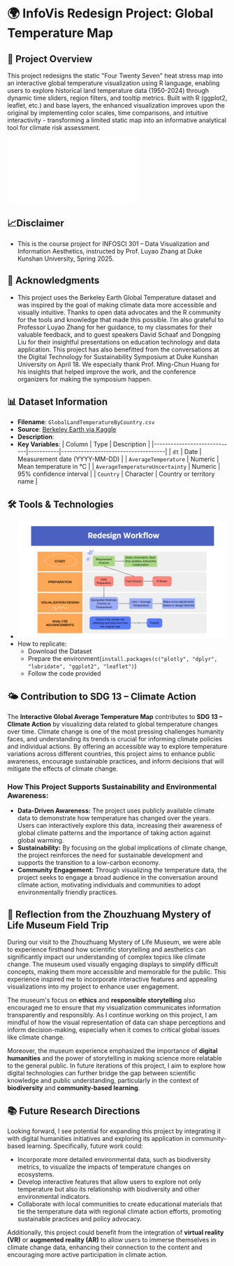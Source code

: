 # 🌍 InfoVis Redesign Project: Global Temperature Map
## 📌 Project Overview
This project redesigns the static "Four Twenty Seven" heat stress map into an interactive global temperature visualization using R language, enabling users to explore historical land temperature data (1950-2024) through dynamic time sliders, region filters, and tooltip metrics. Built with R (ggplot2, leaflet, etc.) and base layers, the enhanced visualization improves upon the original by implementing color scales, time comparisons, and intuitive interactivity - transforming a limited static map into an informative analytical tool for climate risk assessment. 

![Global Temperature Poster](Poster.pdf)
## 📈Disclaimer
- This is the course project for INFOSCI 301 – Data Visualization and Information Aesthetics,
instructed by Prof. Luyao Zhang at Duke Kunshan University, Spring 2025.
## 🙏 Acknowledgments
- This project uses the Berkeley Earth Global Temperature dataset and was inspired by the goal of making climate data more accessible and visually intuitive. Thanks to open data advocates and the R community for the tools and knowledge that made this possible. I’m also grateful to Professor Luyao Zhang for her guidance, to my classmates for their valuable feedback, and to guest speakers David Schaaf and Dongping Liu for their insightful presentations on education technology and data application. This project has also benefitted from the conversations at the Digital Technology for Sustainability Symposium at Duke Kunshan University on April 18. We especially thank Prof. Ming-Chun Huang for his insights that helped improve the work, and the conference organizers for making the symposium happen.

## 📊 Dataset Information
- **Filename**: `GlobalLandTemperatureByCountry.csv`  
- **Source**: [Berkeley Earth via Kaggle](https://www.kaggle.com/datasets/berkeleyearth/climate-change-earth-surface-temperature-data)
- **Description**: 
- **Key Variables**:
  | Column                       | Type      | Description                         |
  |-----------------------------|-----------|-------------------------------------|
  | `dt`                        | Date      | Measurement date (YYYY-MM-DD)       |
  | `AverageTemperature`        | Numeric   | Mean temperature in °C              |
  | `AverageTemperatureUncertainty` | Numeric   | 95% confidence interval         |
  | `Country`                   | Character | Country or territory name           |

## 🛠️ Tools & Technologies

- ![Redesign Process](Redesign_Workflow.png)
- How to replicate:
  - Download the Dataset
  - Prepare the environment(`install.packages(c("plotly", "dplyr", "lubridate", "ggplot2", "leaflet")`)
  - Follow the code provided
 
## 🌤️ Contribution to SDG 13 – Climate Action 

The **Interactive Global Average Temperature Map** contributes to **SDG 13 – Climate Action** by visualizing data related to global temperature changes over time. Climate change is one of the most pressing challenges humanity faces, and understanding its trends is crucial for informing climate policies and individual actions. By offering an accessible way to explore temperature variations across different countries, this project aims to enhance public awareness, encourage sustainable practices, and inform decisions that will mitigate the effects of climate change.

### How This Project Supports Sustainability and Environmental Awareness:
- **Data-Driven Awareness:** The project uses publicly available climate data to demonstrate how temperature has changed over the years. Users can interactively explore this data, increasing their awareness of global climate patterns and the importance of taking action against global warming.
- **Sustainability:** By focusing on the global implications of climate change, the project reinforces the need for sustainable development and supports the transition to a low-carbon economy.
- **Community Engagement:** Through visualizing the temperature data, the project seeks to engage a broad audience in the conversation around climate action, motivating individuals and communities to adopt environmentally friendly practices.

## 🎨 Reflection from the Zhouzhuang Mystery of Life Museum Field Trip 

During our visit to the Zhouzhuang Mystery of Life Museum, we were able to experience firsthand how scientific storytelling and aesthetics can significantly impact our understanding of complex topics like climate change. The museum used visually engaging displays to simplify difficult concepts, making them more accessible and memorable for the public. This experience inspired me to incorporate interactive features and appealing visualizations into my project to enhance user engagement.

The museum's focus on **ethics** and **responsible storytelling** also encouraged me to ensure that my visualization communicates information transparently and responsibly. As I continue working on this project, I am mindful of how the visual representation of data can shape perceptions and inform decision-making, especially when it comes to critical global issues like climate change.

Moreover, the museum experience emphasized the importance of **digital humanities** and the power of storytelling in making science more relatable to the general public. In future iterations of this project, I aim to explore how digital technologies can further bridge the gap between scientific knowledge and public understanding, particularly in the context of **biodiversity** and **community-based learning**.

## 📚 Future Research Directions 

Looking forward, I see potential for expanding this project by integrating it with digital humanities initiatives and exploring its application in community-based learning. Specifically, future work could:
- Incorporate more detailed environmental data, such as biodiversity metrics, to visualize the impacts of temperature changes on ecosystems.
- Develop interactive features that allow users to explore not only temperature but also its relationship with biodiversity and other environmental indicators.
- Collaborate with local communities to create educational materials that tie the temperature data with regional climate action efforts, promoting sustainable practices and policy advocacy.

Additionally, this project could benefit from the integration of **virtual reality (VR)** or **augmented reality (AR)** to allow users to immerse themselves in climate change data, enhancing their connection to the content and encouraging more active participation in climate action.
